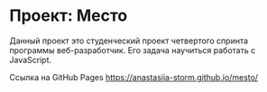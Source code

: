 # Проект: Место

Данный проект это студенческий проект четвертого спринта программы веб-разработчик. 
Его задача научиться работать с JavaScript.

Ссылка на GitHub Pages 
https://anastasiia-storm.github.io/mesto/